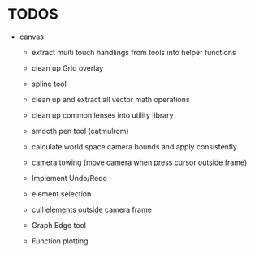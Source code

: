 # TODOS

* canvas
	* extract multi touch handlings from tools into helper functions
	* clean up Grid overlay
	* spline tool
	* clean up and extract all vector math operations
	* clean up common lenses into utility library
	* smooth pen tool (catmulrom)
	* calculate world space camera bounds and apply consistently
	* camera towing (move camera when press cursor outside frame)
	* Implement Undo/Redo

	* element selection
	* cull elements outside camera frame

	* Graph Edge tool
	* Function plotting
